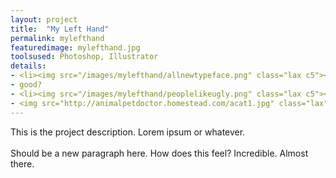 ```yaml
---
layout: project
title:  "My Left Hand"
permalink: mylefthand
featuredimage: mylefthand.jpg
toolsused: Photoshop, Illustrator
details:
- <li><img src="/images/mylefthand/allnewtypeface.png" class="lax c5"><img src="/images/mylefthand/bigdealno.png" class="lax c5"></li>
- good?
- <li><img src="/images/mylefthand/peoplelikeugly.png" class="lax c5"><img src="/images/mylefthand/peoplelikeuglycloseup.jpg" class="lax c6"></li>
- <img src="http://animalpetdoctor.homestead.com/acat1.jpg" class="lax">
---
```

This is the project description. Lorem ipsum or whatever.   
<br/>
Should be a new paragraph here. How does this feel? Incredible. Almost there.